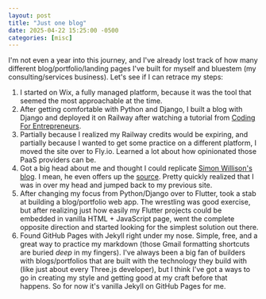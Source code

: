 ```yaml
---
layout: post
title: "Just one blog"
date: 2025-04-22 15:25:00 -0500
categories: [misc]
---
```

I'm not even a year into this journey, and I've already lost track of how many different blog/portfolio/landing pages I've built for myself and bluestem (my consulting/services business).  Let's see if I can retrace my steps:
<!--more-->
1. I started on Wix, a fully managed platform, because it was the tool that seemed the most approachable at the time. 
2. After getting comfortable with Python and Django, I built a blog with Django and deployed it on Railway after watching a tutorial from [Coding For Entrepreneurs](https://www.codingforentrepreneurs.com/).
3. Partially because I realized my Railway credits would be expiring, and partially because I wanted to get some practice on a different platform, I moved the site over to Fly.io.  Learned a lot about how opinionated those PaaS providers can be.
4. Got a big head about me and thought I could replicate [Simon Willison's blog](https://simonwillison.net/).  I mean, he even offers up the [source](https://simonwillison.net/about/#about-site). Pretty quickly realized that I was in over my head and jumped back to my previous site.
5. After changing my focus from Python/Django over to Flutter, took a stab at building a blog/portfolio web app.  The wrestling was good exercise, but after realizing just how easily my Flutter projects could be embedded in vanilla HTML + JavaScript page, went the complete opposite direction and started looking for the simplest solution out there.
6. Found GitHub Pages with Jekyll right under my nose.  Simple, free, and a great way to practice my markdown (those Gmail formatting shortcuts are buried *deep* in my fingers).
I've always been a big fan of builders with blogs/portfolios that are built with the technology they build with (like just about every Three.js developer), but I think I've got a ways to go in creating my style and getting good at my craft before that happens.  So for now it's vanilla Jekyll on GitHub Pages for me.
